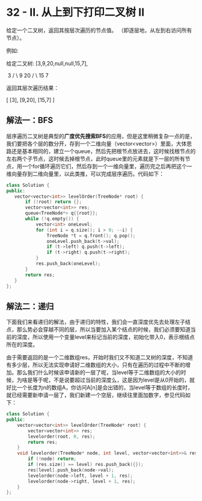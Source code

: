 # 32 - II. 从上到下打印二叉树 II

给定一个二叉树，返回其按层次遍历的节点值。 （即逐层地，从左到右访问所有节点）。

例如:

给定二叉树: [3,9,20,null,null,15,7],

​    3   / \  9  20    /  \   15   7

返回其层次遍历结果：

[  [3],  [9,20],  [15,7] ]



## 解法一：BFS

层序遍历二叉树是典型的**广度优先搜索BFS**的应用，但是这里稍微复杂一点的是，我们要把各个层的数分开，存到一个二维向量（vector<vector<int>>）里面，大体思路还是基本相同的，建立一个queue，然后先把根节点放进去，这时候找根节点的左右两个子节点，这时候去掉根节点，此时queue里的元素就是下一层的所有节点，用一个for循环遍历它们，然后存到一个一维向量里，遍历完之后再把这个一维向量存到二维向量里，以此类推，可以完成层序遍历。代码如下：

 ```C++
class Solution {
public:
    vector<vector<int>> levelOrder(TreeNode* root) {
        if (!root) return {};
        vector<vector<int>> res;
        queue<TreeNode*> q{{root}};
        while (!q.empty()) {
            vector<int> oneLevel;
            for (int i = q.size(); i > 0; --i) {
                TreeNode *t = q.front(); q.pop();
                oneLevel.push_back(t->val);
                if (t->left) q.push(t->left);
                if (t->right) q.push(t->right);
            }
            res.push_back(oneLevel);
        }
        return res;
    }
};
 ```



## 解法二：递归

下面我们来看递归的解法，由于递归的特性，我们会一直深度优先去处理左子结点，那么势必会穿越不同的层，所以当要加入某个结点的时候，我们必须要知道当前的深度，所以使用一个变量level来标记当前的深度，初始化带入0，表示根结点所在的深度。

由于需要返回的是一个二维数组res，开始时我们又不知道二叉树的深度，不知道有多少层，所以无法实现申请好二维数组的大小，只有在遍历的过程中不断的增加。那么我们什么时候该申请新的一层了呢，当level等于二维数组的大小的时候，为啥是等于呢，不是说要超过当前的深度么，这是因为level是从0开始的，就好比一个长度为n的数组A，你访问A[n]是会出错的，当level等于数组的长度时，就已经需要新申请一层了，我们新建一个空层，继续往里面加数字，参见代码如下：

```C++
class Solution {
public:
    vector<vector<int>> levelOrder(TreeNode* root) {
        vector<vector<int>> res;
        levelorder(root, 0, res);
        return res;
    }
    void levelorder(TreeNode* node, int level, vector<vector<int>>& res) {
        if (!node) return;
        if (res.size() == level) res.push_back({});
        res[level].push_back(node->val);
        levelorder(node->left, level + 1, res);
        levelorder(node->right, level + 1, res);
    }
};
```






